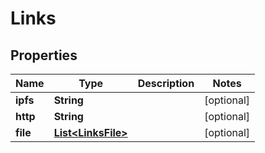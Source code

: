 

# Links


## Properties

Name | Type | Description | Notes
------------ | ------------- | ------------- | -------------
**ipfs** | **String** |  |  [optional]
**http** | **String** |  |  [optional]
**file** | [**List&lt;LinksFile&gt;**](LinksFile.md) |  |  [optional]



